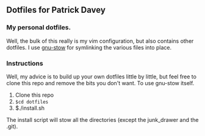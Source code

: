 ## Dotfiles for Patrick Davey

### My personal dotfiles.

Well, the bulk of this really is my vim configuration, but also contains
other dotfiles. I use [gnu-stow](https://www.gnu.org/software/stow/manual/stow.html) for symlinking the various files into place.

### Instructions

Well, my advice is to build up your own dotfiles little by little, but feel free to clone this repo and remove the bits you don't want.  To use gnu-stow itself.

1. Clone this repo
2. `$cd dotfiles`
3. $./install.sh

The install script will stow all the directories (except the junk_drawer and the .git).
